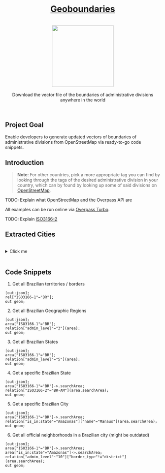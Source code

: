 <h1 align="center"><a href="https://github.com/Paguiar735/geoboundaries">Geoboundaries</a></h1>

<p align="center">
    <br>
  <a href="https://pixabay.com/pt/vectors/brasil-geografia-mapa-estados-153881/">
    <img src="https://cdn.pixabay.com/photo/2013/07/12/18/47/brazil-153881_960_720.png" width="200px" height="200px"/>
  </a>
  <br><br>
    Download the vector file of the boundaries of administrative divisions anywhere in the world
  <br>
</p>

<br>

## Project Goal

Enable developers to generate updated vectors of boundaries of administrative divisions from OpenStreetMap via ready-to-go code snippets.

## Introduction

> **Note**: For other countries, pick a more appropriate tag you can find by looking through the tags of the desired administrative division in your country, which can by found by looking up some of said divisions on [OpenStreetMap](https://openstreetmap.org/).

TODO: Explain what OpenStreetMap and the Overpass API are

All examples can be run online via [Overpass Turbo](https://overpass-turbo.eu/).

TODO: Explain [ISO3166-2](https://pt.wikipedia.org/wiki/ISO_3166-2:BR)


## Extracted Cities

<br>

<details>
<summary>Click me</summary>
<br>

| Cidade | Assessor Responsável | Bairros Catalogados | Mapa Catalogado  | Mapa Nomeado | Finished |
|---|---|---|---|---|---|
| Americana - SP | David | ✅ | ✅ | ✅ | ✅ |
| Barbacena - MG | Odair Ferreira | ✅ | ✅ | ✅ | ✅ |
| Botelhos - MG | Marcus Lima | ✅ | ✅ | ✅ | ✅ |
| Brasília - DF | Paula Belmonte | ✅ | ✅ | ✅ | ✅ |
| Caucaia - CE | Ícaro Bonfim | ✅ | ✅| ✅ | ✅ |
| Caruaru - PE | Vitinho Maia | ✅ | ✅ | ✅ | ✅ |
| Itamaraju - BA | Miguel Xavier | ✅ | ✅ | ✅ | ✅ |
| Itapema - SC | Adriano Pivotto | ✅ | ✅ | ✅ | ✅ |
| Natal - RN | Paulo Ovídio | ✅ | ✅ | ✅ | ✅ |
| Paraíso do Tocantins - TO | Renan Aires | ✅ | ✅ | ✅ | ✅ |
| Presidente Figueiredo - AM | ? | ✅ | ✅ | ✅ | ✅ |
| São Carlos - SP | Gabriel Mesquita | ✅ | ✅ | ✅ | ✅ |
| São Paulo - SP | ? | ✅ | ✅ | ✅ | ✅ |
| Salinas - MG | Arthur Bastos | ✅ | ✅ | ✅ | ✅ |
| Silvânia - GO | Matheus Brito | ✅ | ✅ | ✅ | ✅ |
| Vitória da Conquista - BH | Wesley Brito | ✅ | ✅ | ✅ | ✅ |
| Boa Vista - RR | Naira Rodrigues | ❌ | ✅ | ❌ | ❌ |

<br>
</details>

<br>

## Code Snippets

1. Get all Brazilian territories / borders

```
[out:json];
rel["ISO3166-1"="BR"];
out geom;
```

2. Get all Brazilian Geographic Regions

```
[out:json];
area["ISO3166-1"="BR"];
relation["admin_level"="3"](area);
out geom;
```

3. Get all Brazilian States

```
[out:json];
area["ISO3166-1"="BR"];
relation["admin_level"="5"](area);
out geom;
```

4. Get a specific Brazilian State

```
[out:json];
area["ISO3166-1"="BR"]->.searchArea;
relation["ISO3166-2"="BR-AM"](area.searchArea);
out geom;
```

5. Get a specific Brazilian City

```
[out:json];
area["ISO3166-1"="BR"]->.searchArea;
relation["is_in:state"="Amazonas"]["name"="Manaus"](area.searchArea);
out geom;
```

6. Get all official neighborhoods in a Brazilian city (might be outdated)

```
[out:json];
area["ISO3166-1"="BR"]->.searchArea;
area["is_in:state"="Amazonas"]->.searchArea;
relation["admin_level"~"10"]["border_type"!="district"](area.searchArea);
out geom;
```
